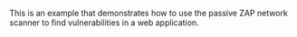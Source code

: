 This is an example that demonstrates how to use the passive ZAP network
scanner to find vulnerabilities in a web application.

